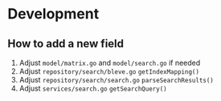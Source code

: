 # Development

## How to add a new field

1. Adjust `model/matrix.go` and `model/search.go` if needed
2. Adjust `repository/search/bleve.go` `getIndexMapping()`
3. Adjust `repository/search/search.go` `parseSearchResults()`
4. Adjust `services/search.go` `getSearchQuery()`
